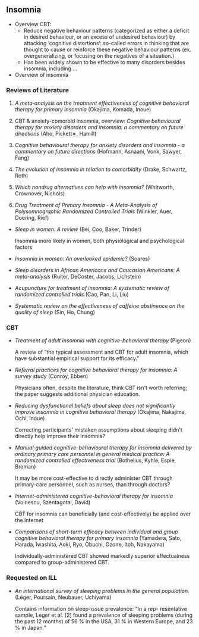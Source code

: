 Insomnia
--------

 - Overview CBT:
    - Reduce negative behaviour patterns (categorized as either a deficit in desired behaviour, or
      an excess of undesired behaviour) by attacking ‘cognitive distortions’: so-called errors in
      thinking that are thought to cause or reinforce these negative behaviour patterns (ex.
      overgeneralizing, or focusing on the negatives of a situation.)
    - Has been widely shown to be effective to many disorders besides insomnia, including ...
 - Overview of insomnia

### Reviews of Literature
1. *A meta‐analysis on the treatment effectiveness of cognitive behavioral therapy for primary
   insomnia* (Okajima, Komada, Inoue)

2. CBT & anxiety-comorbid insomnia, overview: *Cognitive behavioural therapy for anxiety disorders
   and insomnia: a commentary on future directions* (Aho, Pickett∗, Hamill)

3. *Cognitive behavioural therapy for anxiety disorders and insomnia - a commentary on future
   directions* (Hofmann, Asnaani, Vonk, Sawyer, Fang)

4. *The evolution of insomnia in relation to comorbidity* (Drake, Schwartz, Roth)

5. *Which nondrug alternatives can help with insomnia?* (Whitworth, Crownover, Nichols)

6. *Drug Treatment of Primary Insomnia - A Meta-Analysis of Polysomnographic Randomized Controlled
   Trials* (Winkler, Auer, Doering, Rief)

 - *Sleep in women: A review* (Bei, Coo, Baker, Trinder)

   Insomnia more likely in women, both physiological and psychological factors

 - *Insomnia in women: An overlooked epidemic?* (Soares)

 - *Sleep disorders in African Americans and Caucasian Americans: A meta-analysis* (Ruiter,
   DeCoster, Jacobs, Lichstein)

 - *Acupuncture for treatment of insomnia: A systematic review of randomized controlled trials*
   (Cao, Pan, Li, Liu)

 - *Systematic review on the effectiveness of caffeine abstinence on the quality of sleep* (Sin, Ho,
   Chung)

### CBT

 - *Treatment of adult insomnia with cognitive-behavioral therapy* (Pigeon)

   A review of “the typical assessment and CBT for adult insomnia, which have substantial empirical
   support for its efficacy.”

 - *Referral practices for cognitive behavioral therapy for insomnia: A survey study* (Conroy,
       Ebben)

   Physicians often, despite the literature, think CBT isn't worth referring; the paper suggests
   additional physician education.

 - *Reducing dysfunctional beliefs about sleep does not significantly improve insomnia in cognitive
   behavioral therapy* (Okajima, Nakajima, Ochi, Inoue)

   Correcting participants' mistaken assumptions about sleeping didn't directly help improve their
   insomnia?

 - *Manual‐guided cognitive–behavioural therapy for insomnia delivered by ordinary primary care
   personnel in general medical practice: A randomized controlled effectiveness trial* (Bothelius,
   Kyhle, Espie, Broman)

   It may be more cost-effective to directly administer CBT through primary-care personnel, such as
   nurses, than through doctors?

 - *Internet-administered cognitive-behavioral therapy for insomnia* (Voinescu, Szentagotai, David)

   CBT for insomnia can beneficially (and cost-effectively) be applied over the Internet

 - *Comparisons of short-term efficacy between individual and group cognitive behavioral therapy for
   primary insomnia* (Yamadera, Sato, Harada, Iwashita, Aoki, Ryo, Obuchi, Ozone, Itoh, Nakayama)

   Individually-administered CBT showed markedly superior effectualness compared to
   group-administered CBT.

### Requested on ILL
 - *An international survey of sleeping problems in the general population.* (Léger, Poursain,
   Neubauer, Uchiyama)

   Contains information on sleep-issue prevalence: “In a rep- resentative sample, Leger et al. [2]
   found a prevalence of sleeping problems (during the past 12 months) of 56 % in the USA, 31 % in
   Western Europe, and 23 % in Japan.”
